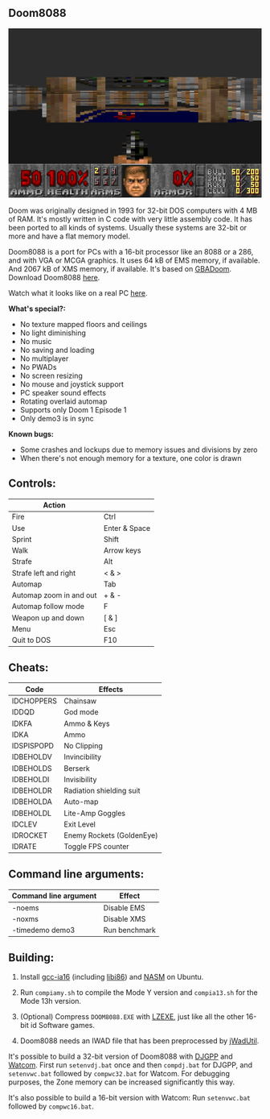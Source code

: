 ## Doom8088
![Doom8088](readme_imgs/doom8088.png?raw=true)

Doom was originally designed in 1993 for 32-bit DOS computers with 4 MB of RAM.
It's mostly written in C code with very little assembly code.
It has been ported to all kinds of systems.
Usually these systems are 32-bit or more and have a flat memory model.

Doom8088 is a port for PCs with a 16-bit processor like an 8088 or a 286, and with VGA or MCGA graphics.
It uses 64 kB of EMS memory, if available.
And 2067 kB of XMS memory, if available.
It's based on [GBADoom](https://github.com/doomhack/GBADoom).
Download Doom8088 [here](https://github.com/FrenkelS/Doom8088/releases).

Watch what it looks like on a real PC [here](https://www.youtube.com/watch?v=oAX1-lNuUBY).

**What's special?:**
 - No texture mapped floors and ceilings
 - No light diminishing
 - No music
 - No saving and loading
 - No multiplayer
 - No PWADs
 - No screen resizing
 - No mouse and joystick support
 - PC speaker sound effects
 - Rotating overlaid automap
 - Supports only Doom 1 Episode 1
 - Only demo3 is in sync

**Known bugs:**
 - Some crashes and lockups due to memory issues and divisions by zero
 - When there's not enough memory for a texture, one color is drawn

## Controls:
|Action                 |             |
|-----------------------|-------------|
|Fire                   |Ctrl         |
|Use                    |Enter & Space|
|Sprint                 |Shift        |
|Walk                   |Arrow keys   |
|Strafe                 |Alt          |
|Strafe left and right  |< & >        |
|Automap                |Tab          |
|Automap zoom in and out|+ & -        |
|Automap follow mode    |F            |
|Weapon up and down     |[ & ]        |
|Menu                   |Esc          |
|Quit to DOS            |F10          |

## Cheats:
|Code      |Effects                  |
|----------|-------------------------|
|IDCHOPPERS|Chainsaw                 |
|IDDQD     |God mode                 |
|IDKFA     |Ammo & Keys              |
|IDKA      |Ammo                     |
|IDSPISPOPD|No Clipping              |
|IDBEHOLDV |Invincibility            |
|IDBEHOLDS |Berserk                  |
|IDBEHOLDI |Invisibility             |
|IDBEHOLDR |Radiation shielding suit |
|IDBEHOLDA |Auto-map                 |
|IDBEHOLDL |Lite-Amp Goggles         |
|IDCLEV    |Exit Level               |
|IDROCKET  |Enemy Rockets (GoldenEye)|
|IDRATE    |Toggle FPS counter       |

## Command line arguments:
|Command line argument|Effect       |
|---------------------|-------------|
|-noems               |Disable EMS  |
|-noxms               |Disable XMS  |
|-timedemo demo3      |Run benchmark|

## Building:
1) Install [gcc-ia16](https://launchpad.net/%7Etkchia/+archive/ubuntu/build-ia16) (including [libi86](https://gitlab.com/tkchia/libi86)) and [NASM](https://www.nasm.us) on Ubuntu.

2) Run `compiamy.sh` to compile the Mode Y version and `compia13.sh` for the Mode 13h version.

3) (Optional) Compress `DOOM8088.EXE` with [LZEXE](https://bellard.org/lzexe.html), just like all the other 16-bit id Software games.

4) Doom8088 needs an IWAD file that has been preprocessed by [jWadUtil](https://github.com/FrenkelS/jWadUtil).

It's possible to build a 32-bit version of Doom8088 with [DJGPP](https://github.com/andrewwutw/build-djgpp) and [Watcom](https://github.com/open-watcom/open-watcom-v2).
First run `setenvdj.bat` once and then `compdj.bat` for DJGPP, and `setenvwc.bat` followed by `compwc32.bat` for Watcom.
For debugging purposes, the Zone memory can be increased significantly this way.

It's also possible to build a 16-bit version with Watcom: Run `setenvwc.bat` followed by `compwc16.bat`.
